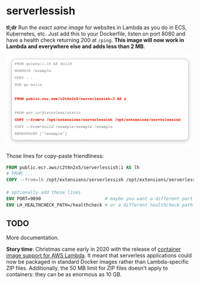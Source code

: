 # serverlessish

**tl;dr** Run the _exact same image_ for websites in Lambda as you do in ECS, Kubernetes, etc. Just add this to your
Dockerfile, listen on port 8080 and have a health check returning 200 at `/ping`. **This image will now work in Lambda 
and everywhere else and adds less than 2 MB**.

![Dockerfile example](dockerfile.png)

Those lines for copy-paste friendliness:

```Dockerfile
FROM public.ecr.aws/c2t6n2x5/serverlessish:1 AS lh
# FROM ...
COPY --from=lh /opt/extensions/serverlessish /opt/extensions/serverlessish

# optionally add these lines
ENV PORT=9090                        # maybe you want a different port
ENV LH_HEALTHCHECK_PATH=/healthcheck # or a different healthcheck path
```

## TODO

More documentation.

**Story time**: Christmas came early in 2020 with the release of [container image support for AWS Lambda][blog]. It 
meant that  serverless applications could now be packaged in standard Docker images rather than Lambda-specific ZIP 
files.  Additionally, the 50 MB limit for ZIP files doesn't apply to containers: they can be as enormous as 10 GB.

[blog]: https://aws.amazon.com/blogs/aws/new-for-aws-lambda-container-image-support/
